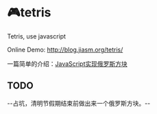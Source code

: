 # :video_game:tetris
Tetris, use javascript

Online Demo: http://blog.jiasm.org/tetris/

一篇简单的介绍：[JavaScript实现俄罗斯方块](http://blog.jiasm.org/2018/04/07/%E4%BD%BF%E7%94%A8JavaScript%E5%AE%9E%E7%8E%B0%E4%B8%80%E4%B8%AA%E4%BF%84%E7%BD%97%E6%96%AF%E6%96%B9%E5%9D%97/)

## TODO
--占坑，清明节假期结束前做出来一个俄罗斯方块。--
